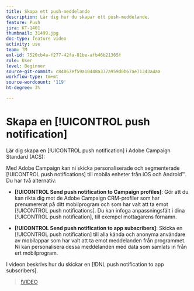 ```yaml
---
title: Skapa ett push-meddelande
description: Lär dig hur du skapar ett push-meddelande.
feature: Push
jira: KT-1401
thumbnail: 31499.jpg
doc-type: feature video
activity: use
team: TM
exl-id: 7520cb4a-f277-42fa-81be-afb46b21365f
role: User
level: Beginner
source-git-commit: c84867ef59a10448a377a959d0b67ae71343a4aa
workflow-type: tm+mt
source-wordcount: '119'
ht-degree: 3%

---
```


# Skapa en [!UICONTROL push notification]

Lär dig skapa en [!UICONTROL push notification] i Adobe Campaign Standard (ACS):

Med Adobe Campaign kan ni skicka personaliserade och segmenterade [!UICONTROL push notifications] till mobila enheter från iOS och Android™. Du har två alternativ:

* **[!UICONTROL Send push notification to Campaign profiles]**: Gör att du kan rikta dig mot de Adobe Campaign CRM-profiler som har prenumererat på ditt mobilprogram och som har valt att ta emot [!UICONTROL push notifications]. Du kan infoga anpassningsfält i dina [!UICONTROL push notification], till exempel mottagarens förnamn.

* **[!UICONTROL Send push notification to app subscribers]**: Skicka en [!UICONTROL push notification] till alla kända och anonyma användare av mobilappar som har valt att ta emot meddelanden från programmet. Ni kan personalisera dessa meddelanden med data som samlats in från ert mobilprogram.

I videon beskrivs hur du skickar en [!DNL push notification to app subscribers].

>[!VIDEO](https://video.tv.adobe.com/v/31499?quality=12&learn=on)
